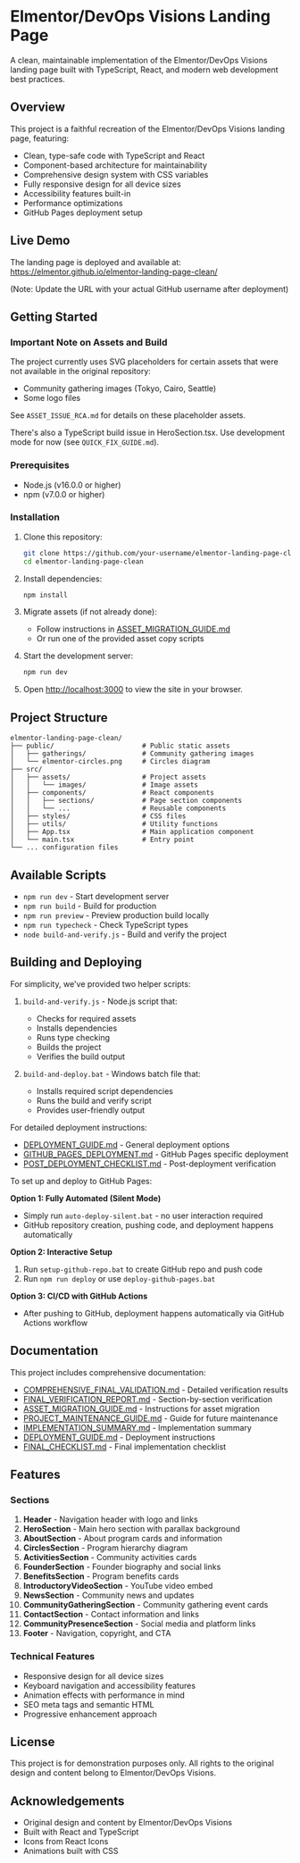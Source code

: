 # Elmentor/DevOps Visions Landing Page

A clean, maintainable implementation of the Elmentor/DevOps Visions landing page built with TypeScript, React, and modern web development best practices.

## Overview

This project is a faithful recreation of the Elmentor/DevOps Visions landing page, featuring:

- Clean, type-safe code with TypeScript and React
- Component-based architecture for maintainability
- Comprehensive design system with CSS variables
- Fully responsive design for all device sizes
- Accessibility features built-in
- Performance optimizations
- GitHub Pages deployment setup

## Live Demo

The landing page is deployed and available at: https://elmentor.github.io/elmentor-landing-page-clean/

(Note: Update the URL with your actual GitHub username after deployment)

## Getting Started

### Important Note on Assets and Build

The project currently uses SVG placeholders for certain assets that were not available in the original repository:
- Community gathering images (Tokyo, Cairo, Seattle)
- Some logo files

See `ASSET_ISSUE_RCA.md` for details on these placeholder assets.

There's also a TypeScript build issue in HeroSection.tsx. Use development mode for now (see `QUICK_FIX_GUIDE.md`).

### Prerequisites

- Node.js (v16.0.0 or higher)
- npm (v7.0.0 or higher)

### Installation

1. Clone this repository:
   ```bash
   git clone https://github.com/your-username/elmentor-landing-page-clean.git
   cd elmentor-landing-page-clean
   ```

2. Install dependencies:
   ```bash
   npm install
   ```

3. Migrate assets (if not already done):
   - Follow instructions in [ASSET_MIGRATION_GUIDE.md](./ASSET_MIGRATION_GUIDE.md)
   - Or run one of the provided asset copy scripts

4. Start the development server:
   ```bash
   npm run dev
   ```

5. Open [http://localhost:3000](http://localhost:3000) to view the site in your browser.

## Project Structure

```
elmentor-landing-page-clean/
├── public/                      # Public static assets
│   ├── gatherings/              # Community gathering images
│   └── elmentor-circles.png     # Circles diagram
├── src/
│   ├── assets/                  # Project assets
│   │   └── images/              # Image assets
│   ├── components/              # React components
│   │   ├── sections/            # Page section components
│   │   └── ...                  # Reusable components
│   ├── styles/                  # CSS files
│   ├── utils/                   # Utility functions
│   ├── App.tsx                  # Main application component
│   └── main.tsx                 # Entry point
└── ... configuration files
```

## Available Scripts

- `npm run dev` - Start development server
- `npm run build` - Build for production
- `npm run preview` - Preview production build locally
- `npm run typecheck` - Check TypeScript types
- `node build-and-verify.js` - Build and verify the project

## Building and Deploying

For simplicity, we've provided two helper scripts:

1. `build-and-verify.js` - Node.js script that:
   - Checks for required assets
   - Installs dependencies
   - Runs type checking
   - Builds the project
   - Verifies the build output

2. `build-and-deploy.bat` - Windows batch file that:
   - Installs required script dependencies
   - Runs the build and verify script
   - Provides user-friendly output

For detailed deployment instructions:
- [DEPLOYMENT_GUIDE.md](./DEPLOYMENT_GUIDE.md) - General deployment options
- [GITHUB_PAGES_DEPLOYMENT.md](./GITHUB_PAGES_DEPLOYMENT.md) - GitHub Pages specific deployment
- [POST_DEPLOYMENT_CHECKLIST.md](./POST_DEPLOYMENT_CHECKLIST.md) - Post-deployment verification

To set up and deploy to GitHub Pages:

**Option 1: Fully Automated (Silent Mode)**
- Simply run `auto-deploy-silent.bat` - no user interaction required
- GitHub repository creation, pushing code, and deployment happens automatically

**Option 2: Interactive Setup**
1. Run `setup-github-repo.bat` to create GitHub repo and push code
2. Run `npm run deploy` or use `deploy-github-pages.bat`

**Option 3: CI/CD with GitHub Actions**
- After pushing to GitHub, deployment happens automatically via GitHub Actions workflow

## Documentation

This project includes comprehensive documentation:

- [COMPREHENSIVE_FINAL_VALIDATION.md](./COMPREHENSIVE_FINAL_VALIDATION.md) - Detailed verification results
- [FINAL_VERIFICATION_REPORT.md](./FINAL_VERIFICATION_REPORT.md) - Section-by-section verification
- [ASSET_MIGRATION_GUIDE.md](./ASSET_MIGRATION_GUIDE.md) - Instructions for asset migration
- [PROJECT_MAINTENANCE_GUIDE.md](./PROJECT_MAINTENANCE_GUIDE.md) - Guide for future maintenance
- [IMPLEMENTATION_SUMMARY.md](./IMPLEMENTATION_SUMMARY.md) - Implementation summary
- [DEPLOYMENT_GUIDE.md](./DEPLOYMENT_GUIDE.md) - Deployment instructions
- [FINAL_CHECKLIST.md](./FINAL_CHECKLIST.md) - Final implementation checklist

## Features

### Sections

1. **Header** - Navigation header with logo and links
2. **HeroSection** - Main hero section with parallax background
3. **AboutSection** - About program cards and information
4. **CirclesSection** - Program hierarchy diagram
5. **ActivitiesSection** - Community activities cards
6. **FounderSection** - Founder biography and social links
7. **BenefitsSection** - Program benefits cards
8. **IntroductoryVideoSection** - YouTube video embed
9. **NewsSection** - Community news and updates
10. **CommunityGatheringSection** - Community gathering event cards
11. **ContactSection** - Contact information and links
12. **CommunityPresenceSection** - Social media and platform links
13. **Footer** - Navigation, copyright, and CTA

### Technical Features

- Responsive design for all device sizes
- Keyboard navigation and accessibility features
- Animation effects with performance in mind
- SEO meta tags and semantic HTML
- Progressive enhancement approach

## License

This project is for demonstration purposes only. All rights to the original design and content belong to Elmentor/DevOps Visions.

## Acknowledgements

- Original design and content by Elmentor/DevOps Visions
- Built with React and TypeScript
- Icons from React Icons
- Animations built with CSS
